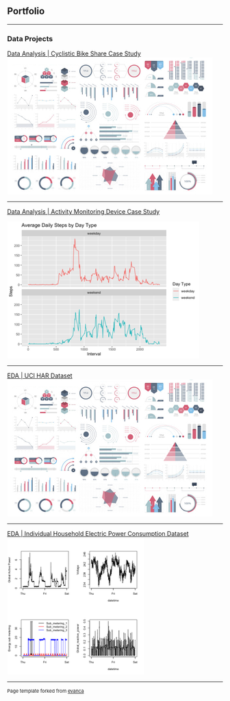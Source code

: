 ## Portfolio

---

### Data Projects 

[Data Analysis | Cyclistic Bike Share Case Study](/sample_page)
<img src="images/dummy_thumbnail.jpg?raw=true"/>

---
[Data Analysis | Activity Monitoring Device Case Study](/pdf/sample_presentation.pdf)

<img src="images/fitbit.png?raw=true"/>

---
[EDA | UCI HAR Dataset](/sample_page)
<img src="images/dummy_thumbnail.jpg?raw=true"/>

---
[EDA | Individual Household Electric Power Consumption Dataset](/EDA_project1)
<img src="images/EDA_project1.png?raw=true"/>

---
<p style="font-size:11px">Page template forked from <a href="https://github.com/evanca/quick-portfolio">evanca</a></p>
<!-- Remove above link if you don't want to attibute -->
